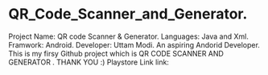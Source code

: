 # QR_Code_Scanner_and_Generator. 


Project Name: QR code Scanner & Generator.
Languages: Java and Xml.
Framwork: Android.
Developer: Uttam Modi.
An aspiring Andorid Developer.
This is my firsy Github project which is QR CODE SCANNER AND GENERATOR . THANK YOU   :)
Playstore Link link:
